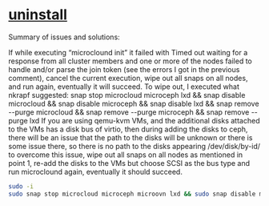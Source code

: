 # **[uninstall](https://discuss.linuxcontainers.org/t/introducing-microcloud/15871/65?page=4)**

Summary of issues and solutions:

If while executing “microclound init” it failed with Timed out waiting for a response from all cluster members and one or more of the nodes failed to handle and/or parse the join token (see the errors I got in the previous comment), cancel the current execution, wipe out all snaps on all nodes, and run again, eventually it will succeed.
To wipe out, I executed what nkrapf suggested:
snap stop microcloud microceph lxd && snap disable microcloud && snap disable microceph && snap disable lxd && snap remove --purge microcloud && snap remove --purge microceph && snap remove --purge lxd
If you are using qemu-kvm VMs, and the additional disks attached to the VMs has a disk bus of virtio, then during adding the disks to ceph, there will be an issue that the path to the disks will be unknown or there is some issue there, so there is no path to the disks appearing
/dev/disk/by-id/
to overcome this issue, wipe out all snaps on all nodes as mentioned in point 1, re-add the disks to the VMs but choose SCSI as the bus type and run microclound again, eventually it should succeed.

```bash
sudo -i
sudo snap stop microcloud microceph microovn lxd && sudo snap disable microcloud && sudo snap disable microceph && sudo snap disable lxd && sudo snap disable microovn && sudo snap remove --purge microcloud && sudo snap remove --purge microceph && sudo snap remove --purge lxd && sudo snap remove --purge microovn
```
